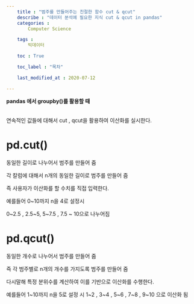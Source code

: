 ```yaml
---
    title : "범주를 만들어주는 친절한 함수 cut & qcut"
    describe : "데이터 분석에 필요한 지식 cut & qcut in pandas" 
    categories : 
        Computer Science   

    tags :
        빅데이터

    toc : True

    toc_label : "목차"        

    last_modified_at : 2020-07-12

---
```

**pandas 에서 groupby()를 활용할 때**

<br>
연속적인 값들에 대해서 cut , qcut을 활용하여 이산화를 실시한다.

# pd.cut()
동일한 길이로 나누어서 범주를 만들어 줌

각 칼럼에 대해서 n개의 동일한 길이로 범주를 만들어 줌

즉 사용자가 이산화를 할 수치를 직접 입력한다.

예를들어 0~10까지 n을 4로 설정시

0~2.5 , 2.5~5, 5~7.5 , 7.5 ~ 10으로 나누어짐


# pd.qcut()
동일한 개수로 나누어서 범주를 만들어 줌

즉 각 범주별로 n개의 개수를 가지도록 범주를 만들어 줌

다시말해 특정 분위수를 계산하여 이를 기반으로 이산화를 수행한다.

예를들어 1~10까지 n을 5로 설정 시
1~2 , 3~4 , 5~6 , 7~8 , 9~10 으로 이산화 됨